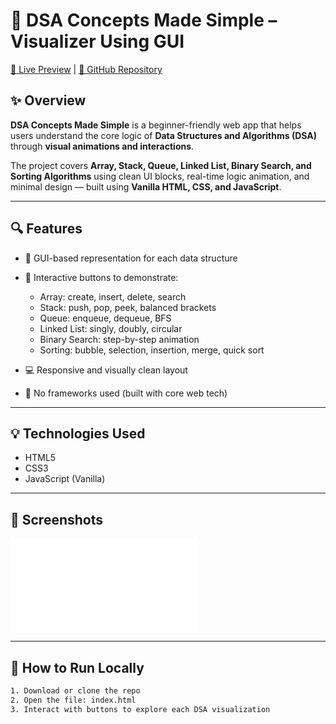 # 📘 DSA Concepts Made Simple – Visualizer Using GUI

[🔗 Live Preview](#) | [📁 GitHub Repository](#)

## ✨ Overview

**DSA Concepts Made Simple** is a beginner-friendly web app that helps users understand the core logic of **Data Structures and Algorithms (DSA)** through **visual animations and interactions**.

The project covers **Array, Stack, Queue, Linked List, Binary Search, and Sorting Algorithms** using clean UI blocks, real-time logic animation, and minimal design — built using **Vanilla HTML, CSS, and JavaScript**.

---

## 🔍 Features

- 🎨 GUI-based representation for each data structure
- 🧱 Interactive buttons to demonstrate:
  - Array: create, insert, delete, search
  - Stack: push, pop, peek, balanced brackets
  - Queue: enqueue, dequeue, BFS
  - Linked List: singly, doubly, circular
  - Binary Search: step-by-step animation
  - Sorting: bubble, selection, insertion, merge, quick sort

- 💻 Responsive and visually clean layout
- 🔁 No frameworks used (built with core web tech)

---

## 💡 Technologies Used

- HTML5
- CSS3
- JavaScript (Vanilla)

---

## 📸 Screenshots

![Homepage Preview](file:///C:/Users/admin/Desktop/project/ds2%20(2)/ds2%20(2)/ds2/DSALGO-VISUALIZER-main/index.html)

---

## 🚀 How to Run Locally

```bash
1. Download or clone the repo
2. Open the file: index.html
3. Interact with buttons to explore each DSA visualization
